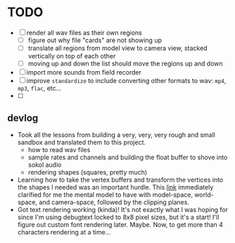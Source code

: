 # TODO

- [ ] render all wav files as their own regions
    - [ ] figure out why file "cards" are not showing up
    - [ ] translate all regions from model view to camera view, stacked vertically on top of each other
    - [ ] moving up and down the list should move the regions up and down
- [ ] import more sounds from field recorder
- [ ] improve `standardize` to include converting other formats to wav: `mp4`, `mp3`, `flac`, etc...
- [ ] 

## devlog

- Took all the lessons from building a very, very, very rough and small sandbox and translated them to this project.
    - how to read wav files
    - sample rates and channels and building the float buffer to shove into sokol audio
    - rendering shapes (squares, pretty much)
- Learning how to take the vertex buffers and transform the vertices into the shapes I needed was an important hurdle. This [link](https://jsantell.com/model-view-projection/) immediately clarified for me the mental model to have with model-space, world-space, and camera-space, followed by the clipping planes.
- Got text rendering working (kinda)! It's not exactly what I was hoping for since I'm using debugtext locked to 8x8 pixel sizes, but it's a start! I'll figure out custom font rendering later. Maybe. Now, to get more than 4 characters rendering at a time...

